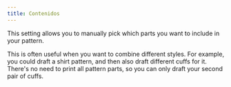 ```yaml
---
title: Contenidos
---
```


This setting allows you to manually pick which parts you want to include in your pattern.

This is often useful when you want to combine different styles. For example, you could draft a shirt pattern, and then also draft different cuffs for it. There's no need to print all pattern parts, so you can only draft your second pair of cuffs.
